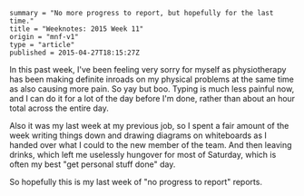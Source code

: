 ```
summary = "No more progress to report, but hopefully for the last time."
title = "Weeknotes: 2015 Week 11"
origin = "mnf-v1"
type = "article"
published = 2015-04-27T18:15:27Z
```

In this past week, I've been feeling very sorry for myself as physiotherapy has been making definite inroads on my physical problems at the same time as also causing more pain. So yay but boo. Typing is much less painful now, and I can do it for a lot of the day before I'm done, rather than about an hour total across the entire day. 

Also it was my last week at my previous job, so I spent a fair amount of the week writing things down and drawing diagrams on whiteboards as I handed over what I could to the new member of the team. And then leaving drinks, which left me uselessly hungover for most of Saturday, which is often my best "get personal stuff done" day.

So hopefully this is my last week of "no progress to report" reports.

